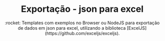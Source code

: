 <h1 align="center">Exportação - json para excel</h1>

<p align="center">:rocket: Templates com exemplos no Browser ou NodeJS para exportação de dados em json para excel, utilizando a biblioteca [ExcelJS](https://github.com/exceljs/exceljs).</p>
